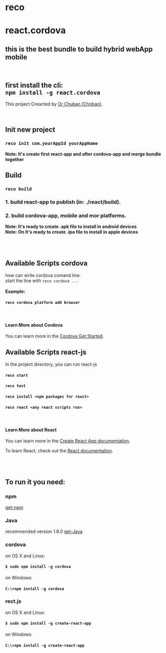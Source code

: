 # reco
# react.cordova
## this is the best bundle to build hybrid webApp mobile

<br>

## first install the cli:<br> `npm install -g react.cordova`

This project Creacted by [Or Chuban (Choban)](https://www.linkedin.com/in/or-choban-028280125).


<br>

## Init new project
### `reco init com.yourAppId yourAppName`
**Note: It's create first react-app and after cordova-app and merge bundle together**
<br>

## Build 
### `reco build`
### 1. build react-app to publish (in: ./react/build).
### 2. build cordova-app, mobile and mor platforms.
**Note: It's ready to create .apk file to install in android devices**<br>
**Note: On It's ready to create .ipa file to install in apple devices**<br>
<br>

<br>

## Available Scripts cordova
how can write cordova comand line.
<br>
start the line with `reco cordova ...`  
<br>
**Example:** 
#### `reco cordova platform add browser`
<br>


#### Learn More about Cordova

You can learn more in the [Cordova Get Started](https://cordova.apache.org/#getstarted).



## Available Scripts react-js

In the project directory, you can run react-js

#### `reco start`
#### `reco test`
#### `reco install <npm packages for react>`
#### `reco react <any react scripts run>`

<br>


#### Learn More about React

You can learn more in the [Create React App documentation](https://facebook.github.io/create-react-app/docs/getting-started).

To learn React, check out the [React documentation](https://reactjs.org/).


<br>
<br>

## To run it you need:
### npm
[get-npm](https://www.npmjs.com/get-npm)

### Java 
recommended version 1.8.0 [get-Java](https://www.oracle.com/technetwork/java/javase/downloads/jdk8-downloads-2133151.html)

### cordova 
on OS X and Linux:
#### `$ sudo npm install -g cordova`

on Windows:
#### `C:\>npm install -g cordova`

### rect.js 
on OS X and Linux:
#### `$ sudo npm install -g create-react-app`

on Windows:
####  `C:\>npm install -g create-react-app`
